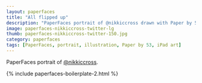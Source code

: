 ```yaml
---
layout: paperfaces
title: "All flipped up"
description: "PaperFaces portrait of @nikkiccross drawn with Paper by 53 on an iPad."
image: paperfaces-nikkiccross-twitter-lg
thumb: paperfaces-nikkiccross-twitter-150.jpg
category: paperfaces
tags: [PaperFaces, portrait, illustration, Paper by 53, iPad art]
---
```


PaperFaces portrait of [@nikkiccross](http://twitter.com/nikkiccross).

{% include paperfaces-boilerplate-2.html %}